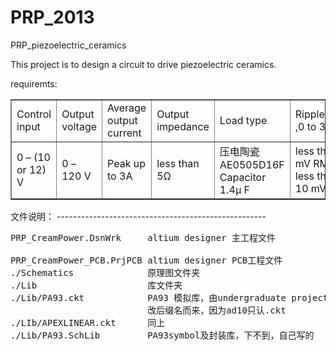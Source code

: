 PRP_2013
========

PRP_piezoelectric_ceramics

This project is to design a circuit to drive piezoelectric ceramics.

requiremts:
<table border="1">
<tr>
<td>Control input</td>
<td>Output voltage</td>
<td>Average output current</td>
<td>Output impedance </td>
<td>Load type </td>
<td>Ripple,noise ,0 to 3kHz</td>
<td>Amplifier bandwidth </td>
</tr>
<tr>
<td>0 – (10 or 12) V </td>
<td> 0 – 120 V</td>
<td>Peak up to 3A</td>
<td>less than 5Ω</td>
<td>压电陶瓷 AE0505D16F Capacitor 1.4μ F</td>
<td>less than 5 mV RMS, less than 10 mV p−p</td>
<td>0- 3khz</td>
</tr>
</table>
文件说明：
----------------------------------------------------
<pre>
PRP_CreamPower.DsnWrk     altium designer 主工程文件</br>
PRP_CreamPower_PCB.PrjPCB altium designer PCB工程文件
./Schematics              原理图文件夹
./Lib                     库文件夹
./Lib/PA93.ckt            PA93 模拟库，由undergraduate project/apex amplifier spice lib/apexpoweropamps_0811-2/PA93.LIB
                          改后缀名而来，因为ad10只认.ckt
./LIb/APEXLINEAR.ckt      同上
./Lib/PA93.SchLib         PA93symbol及封装库，下不到，自己写的
</pre>
